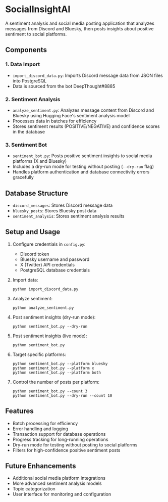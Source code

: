 # SocialInsightAI

A sentiment analysis and social media posting application that analyzes messages from Discord and Bluesky, then posts insights about positive sentiment to social platforms.

## Components

### 1. Data Import
- `import_discord_data.py`: Imports Discord message data from JSON files into PostgreSQL
- Data is sourced from the bot DeepThought#8885

### 2. Sentiment Analysis
- `analyze_sentiment.py`: Analyzes message content from Discord and Bluesky using Hugging Face's sentiment analysis model
- Processes data in batches for efficiency
- Stores sentiment results (POSITIVE/NEGATIVE) and confidence scores in the database

### 3. Sentiment Bot
- `sentiment_bot.py`: Posts positive sentiment insights to social media platforms (X and Bluesky)
- Includes a dry-run mode for testing without posting (`--dry-run` flag)
- Handles platform authentication and database connectivity errors gracefully

## Database Structure

- `discord_messages`: Stores Discord message data
- `bluesky_posts`: Stores Bluesky post data
- `sentiment_analysis`: Stores sentiment analysis results

## Setup and Usage

1. Configure credentials in `config.py`:
   - Discord token
   - Bluesky username and password
   - X (Twitter) API credentials
   - PostgreSQL database credentials

2. Import data:
   ```
   python import_discord_data.py
   ```

3. Analyze sentiment:
   ```
   python analyze_sentiment.py
   ```

4. Post sentiment insights (dry-run mode):
   ```
   python sentiment_bot.py --dry-run
   ```

5. Post sentiment insights (live mode):
   ```
   python sentiment_bot.py
   ```

6. Target specific platforms:
   ```
   python sentiment_bot.py --platform bluesky
   python sentiment_bot.py --platform x
   python sentiment_bot.py --platform both
   ```

7. Control the number of posts per platform:
   ```
   python sentiment_bot.py --count 3
   python sentiment_bot.py --dry-run --count 10
   ```

## Features

- Batch processing for efficiency
- Error handling and logging
- Transaction support for database operations
- Progress tracking for long-running operations
- Dry-run mode for testing without posting to social platforms
- Filters for high-confidence positive sentiment posts

## Future Enhancements

- Additional social media platform integrations
- More advanced sentiment analysis models
- Topic categorization
- User interface for monitoring and configuration
